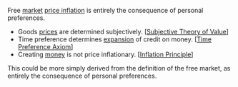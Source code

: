 Free [market](Glossary#market) [price inflation](https://en.m.wikipedia.org/wiki/Inflation) is entirely the consequence of personal preferences.

* Goods [prices](Glossary#price) are determined subjectively. [[Subjective Theory of Value](https://en.m.wikipedia.org/wiki/Subjective_theory_of_value)]
* Time preference determines [expansion](Credit-Expansion-Fallacy) of credit on money. [[Time Preference Axiom](Time-Preference-Fallacy)]
* Creating [money](Money-Taxonomy) is not price inflationary. [[Inflation Principle](Inflation-Principle)]

This could be more simply derived from the definition of the free market, as entirely the consequence of personal preferences.